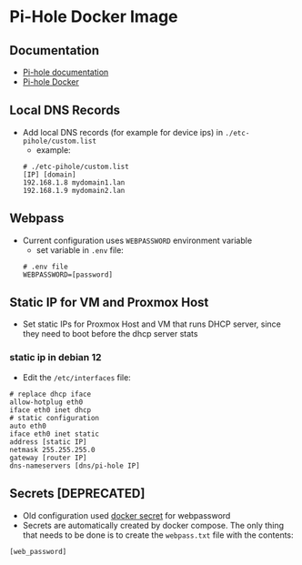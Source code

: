 # Pi-Hole Docker Image
## Documentation
- [Pi-hole documentation](https://docs.pi-hole.net/)
- [Pi-hole Docker](https://github.com/pi-hole/docker-pi-hole)

## Local DNS Records
- Add local DNS records (for example for device ips) in
  `./etc-pihole/custom.list`
    - example:
    ```
    # ./etc-pihole/custom.list
    [IP] [domain]
    192.168.1.8 mydomain1.lan
    192.168.1.9 mydomain2.lan
    ```

## Webpass
- Current configuration uses `WEBPASSWORD` environment variable
    - set variable in `.env` file:
    ```
    # .env file
    WEBPASSWORD=[password]
    ```

## Static IP for VM and Proxmox Host
- Set static IPs for Proxmox Host and VM that runs DHCP server, since they need
  to boot before the dhcp server stats
### static ip in debian 12
- Edit the `/etc/interfaces` file:
```
# replace dhcp iface
allow-hotplug eth0
iface eth0 inet dhcp
# static configuration
auto eth0
iface eth0 inet static
address [static IP]
netmask 255.255.255.0
gateway [router IP]
dns-nameservers [dns/pi-hole IP]
```

## Secrets [DEPRECATED]
- Old configuration used [docker
  secret](https://docs.docker.com/engine/swarm/secrets/) for webpassword
- Secrets are automatically created by docker compose. The only thing that
  needs to be done is to create the `webpass.txt` file with the contents:
```
[web_password]
```

